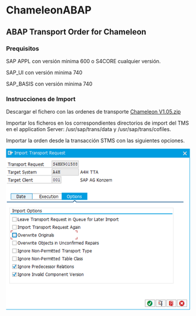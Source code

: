 # ChameleonABAP
## ABAP Transport Order for Chameleon

### Prequisitos
SAP APPL  con versión minima 600 o S4CORE  cualquier versión.

SAP_UI	    con versión minima 740

SAP_BASIS	  con versión minima 740

### Instrucciones de Import
Descargar el fichero con las ordenes de transporte
[Chameleon V1.05.zip]


Importar los ficheros en los correspondientes directorios de import del TMS en el application Server: /usr/sap/trans/data y /usr/sap/trans/cofiles.

Importar la orden desde la transacción STMS con las siguientes opciones.

![opciones de Import](https://raw.githubusercontent.com/fabiocerioni/ChameleonABAP/main/Import%20options.png)

[Chameleon V1.05.zip]: https://github.com/fabiocerioni/ChameleonABAP/blob/main/Chameleon-1.05.zip

